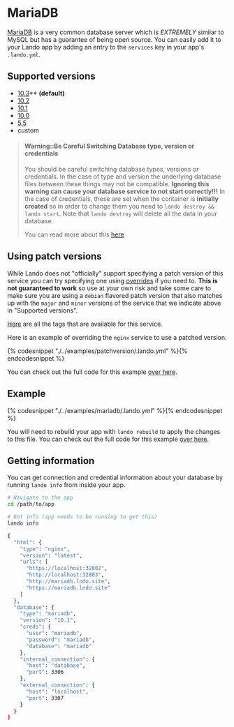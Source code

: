 MariaDB
=======

[MariaDB](https://mariadb.org/) is a very common database server which is *EXTREMELY* similar to MySQL but has a guarantee of being open source. You can easily add it to your Lando app by adding an entry to the `services` key in your app's `.lando.yml`.

Supported versions
------------------

*   [10.3](https://hub.docker.com/r/_/mariadb/)** **(default)**
*   [10.2](https://hub.docker.com/r/_/mariadb/)
*   [10.1](https://hub.docker.com/r/_/mariadb/)
*   [10.0](https://hub.docker.com/r/_/mariadb/)
*   [5.5](https://hub.docker.com/r/_/mariadb/)
*   custom

> #### Warning::Be Careful Switching Database type, version or credentials
>
> You should be careful switching database types, versions or credentials. In the case of type and version the underlying database files between these things may not be compatible. **Ignoring this warning can cause your database service to not start correctly!!!** In the case of credentials, these are set when the container is **initially created** so in order to change them you need to `lando destroy && lando start`. Note that `lando destroy` will delete all the data in your database.
>
> You can read more about this [here](./../issues/switching-dbs.md)

Using patch versions
--------------------

While Lando does not "officially" support specifying a patch version of this service you can try specifying one using [overrides](https://docs.devwithlando.io/config/advanced.html#overriding-with-docker-compose) if you need to. **This is not guaranteed to work** so use at your own risk and take some care to make sure you are using a `debian` flavored patch version that also matches up with the `major` and `minor` versions of the service that we indicate above in "Supported versions".

[Here](https://hub.docker.com/r/library/mariadb/tags/) are all the tags that are available for this service.

Here is an example of overriding the `nginx` service to use a patched version.

{% codesnippet "./../examples/patchversion/.lando.yml" %}{% endcodesnippet %}

You can check out the full code for this example [over here](https://github.com/lando/lando/tree/master/examples/patchversion).

Example
-------

{% codesnippet "./../examples/mariadb/.lando.yml" %}{% endcodesnippet %}

You will need to rebuild your app with `lando rebuild` to apply the changes to this file. You can check out the full code for this example [over here](https://github.com/lando/lando/tree/master/examples/mariadb).

Getting information
-------------------

You can get connection and credential information about your database by running `lando info` from inside your app.

```bash
# Navigate to the app
cd /path/to/app

# Get info (app needs to be running to get this)
lando info

{
  "html": {
    "type": "nginx",
    "version": "latest",
    "urls": [
      "https://localhost:32802",
      "http://localhost:32803",
      "http://mariadb.lndo.site",
      "https://mariadb.lndo.site"
    ]
  },
  "database": {
    "type": "mariadb",
    "version": "10.1",
    "creds": {
      "user": "mariadb",
      "password": "mariadb",
      "database": "mariadb"
    },
    "internal_connection": {
      "host": "database",
      "port": 3306
    },
    "external_connection": {
      "host": "localhost",
      "port": 3307
    }
  }
}
```
